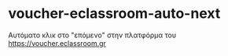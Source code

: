 # voucher-eclassroom-auto-next
Αυτόματο κλικ στο "επόμενο" στην πλατφόρμα του https://voucher.eclassroom.gr
